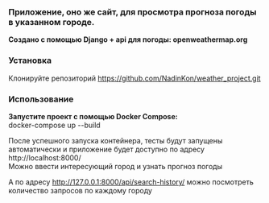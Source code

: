 ### Приложение, оно же сайт, для просмотра прогноза погоды в указанном городе.

**Создано с помощью Django + api для погоды: openweathermap.org**

### Установка
Клонируйте репозиторий https://github.com/NadinKon/weather_project.git

### Использование
**Запустите проект с помощью Docker Compose:** <br>
docker-compose up --build

После успешного запуска контейнера, тесты будут запущены автоматически и приложение будет доступно по адресу http://localhost:8000/ <br>
Можно ввести интересующий город и узнать прогноз погоды

А по адресу http://127.0.0.1:8000/api/search-history/
можно посмотреть количество запросов по каждому городу
